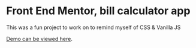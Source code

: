 # Front End Mentor, bill calculator app

This was a fun project to work on to remind myself of CSS & Vanilla JS

[Demo can be viewed here](https://jovial-mirzakhani-41b843.netlify.app/).
